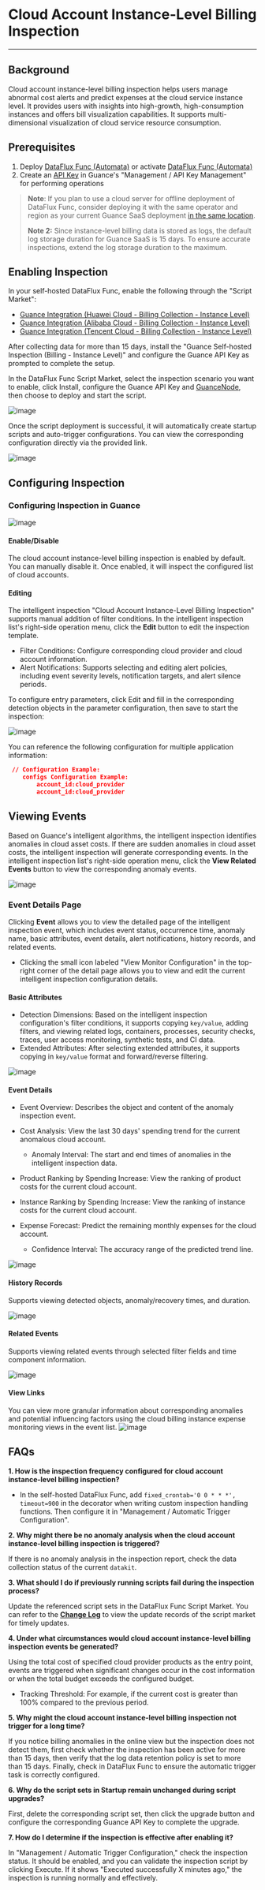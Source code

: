 # Cloud Account Instance-Level Billing Inspection

---

## Background

Cloud account instance-level billing inspection helps users manage abnormal cost alerts and predict expenses at the cloud service instance level. It provides users with insights into high-growth, high-consumption instances and offers bill visualization capabilities. It supports multi-dimensional visualization of cloud service resource consumption.

## Prerequisites

1. Deploy [DataFlux Func (Automata)](https://func.guance.com/#/) or activate [DataFlux Func (Automata)](../../dataflux-func/index.md)
3. Create an [API Key](../../management/api-key/open-api.md) in Guance's "Management / API Key Management" for performing operations

> **Note**: If you plan to use a cloud server for offline deployment of DataFlux Func, consider deploying it with the same operator and region as your current Guance SaaS deployment [in the same location](../../../getting-started/necessary-for-beginners/select-site/).
>
> **Note 2:** Since instance-level billing data is stored as logs, the default log storage duration for Guance SaaS is 15 days. To ensure accurate inspections, extend the log storage duration to the maximum.

## Enabling Inspection

In your self-hosted DataFlux Func, enable the following through the "Script Market":
- [Guance Integration (Huawei Cloud - Billing Collection - Instance Level)](https://func.guance.com/doc/script-market-guance-huaweicloud-billing-by-instance/)
- [Guance Integration (Alibaba Cloud - Billing Collection - Instance Level)](https://func.guance.com/doc/script-market-guance-aliyun-billing/)
- [Guance Integration (Tencent Cloud - Billing Collection - Instance Level)](https://func.guance.com/doc/script-market-guance-tencentcloud-billing-by-instance/)

After collecting data for more than 15 days, install the "Guance Self-hosted Inspection (Billing - Instance Level)" and configure the Guance API Key as prompted to complete the setup.

In the DataFlux Func Script Market, select the inspection scenario you want to enable, click Install, configure the Guance API Key and [GuanceNode](https://func.guance.com/doc/script-market-guance-monitor-connect-to-other-guance-node/), then choose to deploy and start the script.

![image](../img/create_checker.png)

Once the script deployment is successful, it will automatically create startup scripts and auto-trigger configurations. You can view the corresponding configuration directly via the provided link.

![image](../img/success_checker.png)

## Configuring Inspection

### Configuring Inspection in Guance

![image](../img/cloudfee_instacne02.png)

#### Enable/Disable
The cloud account instance-level billing inspection is enabled by default. You can manually disable it. Once enabled, it will inspect the configured list of cloud accounts.

#### Editing
The intelligent inspection "Cloud Account Instance-Level Billing Inspection" supports manual addition of filter conditions. In the intelligent inspection list's right-side operation menu, click the **Edit** button to edit the inspection template.

* Filter Conditions: Configure corresponding cloud provider and cloud account information.
* Alert Notifications: Supports selecting and editing alert policies, including event severity levels, notification targets, and alert silence periods.

To configure entry parameters, click Edit and fill in the corresponding detection objects in the parameter configuration, then save to start the inspection:

![image](../img/cloudfee_instacne03.png)

You can reference the following configuration for multiple application information:

```json
 // Configuration Example:
    configs Configuration Example:
        account_id:cloud_provider
        account_id:cloud_provider
```

## Viewing Events

Based on Guance's intelligent algorithms, the intelligent inspection identifies anomalies in cloud asset costs. If there are sudden anomalies in cloud asset costs, the intelligent inspection will generate corresponding events. In the intelligent inspection list's right-side operation menu, click the **View Related Events** button to view the corresponding anomaly events.

![image](../img/cloudfee_instacne04.png)

### Event Details Page
Clicking **Event** allows you to view the detailed page of the intelligent inspection event, which includes event status, occurrence time, anomaly name, basic attributes, event details, alert notifications, history records, and related events.

* Clicking the small icon labeled "View Monitor Configuration" in the top-right corner of the detail page allows you to view and edit the current intelligent inspection configuration details.

#### Basic Attributes
* Detection Dimensions: Based on the intelligent inspection configuration's filter conditions, it supports copying `key/value`, adding filters, and viewing related logs, containers, processes, security checks, traces, user access monitoring, synthetic tests, and CI data.
* Extended Attributes: After selecting extended attributes, it supports copying in `key/value` format and forward/reverse filtering.

![image](../img/cloudfee_instacne05.png)

#### Event Details
* Event Overview: Describes the object and content of the anomaly inspection event.
* Cost Analysis: View the last 30 days' spending trend for the current anomalous cloud account.
  * Anomaly Interval: The start and end times of anomalies in the intelligent inspection data.
  
* Product Ranking by Spending Increase: View the ranking of product costs for the current cloud account.
* Instance Ranking by Spending Increase: View the ranking of instance costs for the current cloud account.
* Expense Forecast: Predict the remaining monthly expenses for the cloud account.
  * Confidence Interval: The accuracy range of the predicted trend line.

![image](../img/cloudfee_instacne06.png)

#### History Records
Supports viewing detected objects, anomaly/recovery times, and duration.

![image](../img/cloudfee_instacne07.png)

#### Related Events
Supports viewing related events through selected filter fields and time component information.

![image](../img/cloudfee_instacne08.png)

#### View Links

You can view more granular information about corresponding anomalies and potential influencing factors using the cloud billing instance expense monitoring views in the event list.
![image](../img/cloudfee_instacne09.png)

## FAQs

**1. How is the inspection frequency configured for cloud account instance-level billing inspection?**

* In the self-hosted DataFlux Func, add `fixed_crontab='0 0 * * *', timeout=900` in the decorator when writing custom inspection handling functions. Then configure it in "Management / Automatic Trigger Configuration".

**2. Why might there be no anomaly analysis when the cloud account instance-level billing inspection is triggered?**

If there is no anomaly analysis in the inspection report, check the data collection status of the current `datakit`.

**3. What should I do if previously running scripts fail during the inspection process?**

Update the referenced script sets in the DataFlux Func Script Market. You can refer to the [**Change Log**](https://func.guance.com/doc/script-market-guance-changelog/) to view the update records of the script market for timely updates.

**4. Under what circumstances would cloud account instance-level billing inspection events be generated?**

Using the total cost of specified cloud provider products as the entry point, events are triggered when significant changes occur in the cost information or when the total budget exceeds the configured budget.

* Tracking Threshold: For example, if the current cost is greater than 100% compared to the previous period.

**5. Why might the cloud account instance-level billing inspection not trigger for a long time?**

If you notice billing anomalies in the online view but the inspection does not detect them, first check whether the inspection has been active for more than 15 days, then verify that the log data retention policy is set to more than 15 days. Finally, check in DataFlux Func to ensure the automatic trigger task is correctly configured.

**6. Why do the script sets in Startup remain unchanged during script upgrades?**

First, delete the corresponding script set, then click the upgrade button and configure the corresponding Guance API Key to complete the upgrade.

**7. How do I determine if the inspection is effective after enabling it?**

In "Management / Automatic Trigger Configuration," check the inspection status. It should be enabled, and you can validate the inspection script by clicking Execute. If it shows "Executed successfully X minutes ago," the inspection is running normally and effectively.
